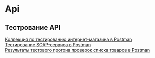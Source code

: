 # Api
## Тестрование API
[Коллекция по тестированию интернет-магазина в Postman](https://www.postman.com/olegkkh-3893278/workspace/olga-titova-workspace/folder/48972882-914e4d62-3c6a-4be1-880a-1f5a5e420743?action=share&creator=48972882&ctx=documentation&active-environment=48972882-0d09ec7d-4a7a-4b0e-aebc-4efa4bad5e82)  
[Тестирование SOAP-сервиса в Postman](https://www.postman.com/olegkkh-3893278/workspace/olga-titova-workspace/collection/48972882-353757e9-3acf-4523-a27f-6568419f501a?action=share&creator=48972882&active-environment=48972882-0d09ec7d-4a7a-4b0e-aebc-4efa4bad5e82)  
[Результаты тестового прогона проверок списка товаров в Postman](https://github.com/OlyaTitova/Api/blob/main/DemoShopping.postman_test_run.json)
